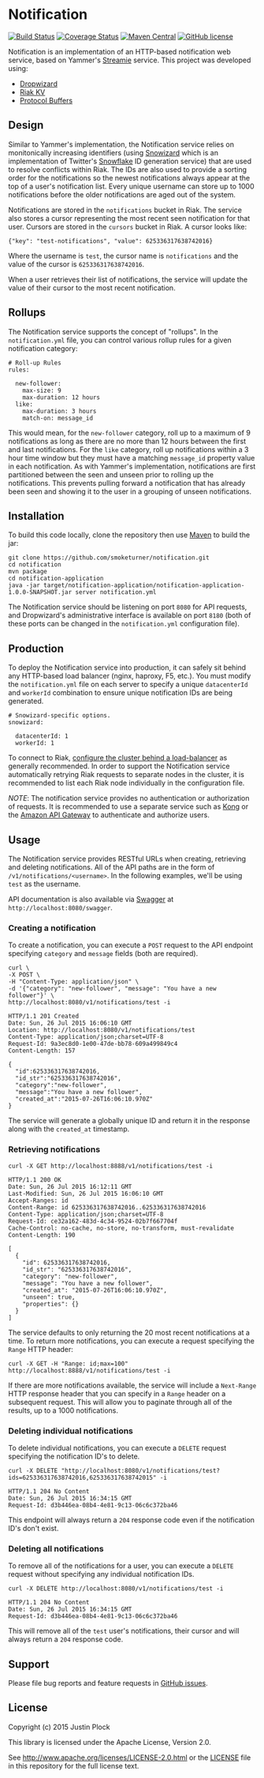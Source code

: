 Notification
============
[![Build Status](https://travis-ci.org/smoketurner/notification.svg?branch=master)](https://travis-ci.org/smoketurner/notification)
[![Coverage Status](https://coveralls.io/repos/smoketurner/notification/badge.svg)](https://coveralls.io/r/smoketurner/notification)
[![Maven Central](https://img.shields.io/maven-central/v/com.smoketurner.notification/notification-parent.svg?style=flat-square)](https://maven-badges.herokuapp.com/maven-central/com.smoketurner.notification/notification-parent/)
[![GitHub license](https://img.shields.io/github/license/smoketurner/notification.svg?style=flat-square)](https://github.com/smoketurner/notification/tree/master)

Notification is an implementation of an HTTP-based notification web service, based on Yammer's [Streamie](http://basho.com/posts/business/riak-and-scala-at-yammer/) service. This project was developed using:

- [Dropwizard](http://dropwizard.io)
- [Riak KV](http://basho.com/products/riak-kv/)
- [Protocol Buffers](https://developers.google.com/protocol-buffers/)

Design
------
Similar to Yammer's implementation, the Notification service relies on monitonically increasing identifiers (using [Snowizard](https://github.com/GeneralElectric/snowizard) which is an implementation of Twitter's [Snowflake](https://github.com/twitter/snowflake/releases/tag/snowflake-2010) ID generation service) that are used to resolve conflicts within Riak. The IDs are also used to provide a sorting order for the notifications so the newest notifications always appear at the top of a user's notification list. Every unique username can store up to 1000 notifications before the older notifications are aged out of the system.

Notifications are stored in the `notifications` bucket in Riak. The service also stores a cursor representing the most recent seen notification for that user. Cursors are stored in the `cursors` bucket in Riak. A cursor looks like:

```
{"key": "test-notifications", "value": 625336317638742016}
```

Where the username is `test`, the cursor name is `notifications` and the value of the cursor is `625336317638742016`.

When a user retrieves their list of notifications, the service will update the value of their cursor to the most recent notification.

Rollups
-------
The Notification service supports the concept of "rollups". In the `notification.yml` file, you can control various rollup rules for a given notification category:

```
# Roll-up Rules
rules:

  new-follower:
    max-size: 9
    max-duration: 12 hours
  like:
    max-duration: 3 hours
    match-on: message_id
```

This would mean, for the `new-follower` category, roll up to a maximum of 9 notifications as long as there are no more than 12 hours between the first and last notifications. For the `like` category, roll up notifications within a 3 hour time window but they must have a matching `message_id` property value in each notification. As with Yammer's implementation, notifications are first partitioned between the seen and unseen prior to rolling up the notifications. This prevents pulling forward a notification that has already been seen and showing it to the user in a grouping of unseen notifications.

Installation
------------
To build this code locally, clone the repository then use [Maven](https://maven.apache.org/guides/getting-started/maven-in-five-minutes.html) to build the jar:
```
git clone https://github.com/smoketurner/notification.git
cd notification
mvn package
cd notification-application
java -jar target/notification-application/notification-application-1.0.0-SNAPSHOT.jar server notification.yml
```

The Notification service should be listening on port `8080` for API requests, and Dropwizard's administrative interface is available on port `8180` (both of these ports can be changed in the `notification.yml` configuration file).

Production
----------
To deploy the Notification service into production, it can safely sit behind any HTTP-based load balancer (nginx, haproxy, F5, etc.). You must modify the `notification.yml` file on each server to specify a unique `datacenterId` and `workerId` combination to ensure unique notification IDs are being generated.

```
# Snowizard-specific options.
snowizard:

  datacenterId: 1
  workerId: 1
```

To connect to Riak, [configure the cluster behind a load-balancer](http://docs.basho.com/riak/latest/ops/advanced/configs/load-balancing-proxy/) as generally recommended. In order to support the Notification service automatically retrying Riak requests to separate nodes in the cluster, it is recommended to list each Riak node individually in the configuration file.

*NOTE*: The notification service provides no authentication or authorization of requests. It is recommended to use a separate service such as [Kong](http://www.getkong.org) or the [Amazon API Gateway](https://aws.amazon.com/api-gateway/) to authenticate and authorize users.

Usage
-----
The Notification service provides RESTful URLs when creating, retrieving and deleting notifications. All of the API paths are in the form of `/v1/notifications/<username>`. In the following examples, we'll be using `test` as the username.

API documentation is also available via [Swagger](http://swagger.io) at `http://localhost:8080/swagger`.

### Creating a notification

To create a notification, you can execute a `POST` request to the API endpoint specifying `category` and `message` fields (both are required).

```
curl \
-X POST \
-H "Content-Type: application/json" \
-d '{"category": "new-follower", "message": "You have a new follower"}' \
http://localhost:8080/v1/notifications/test -i

HTTP/1.1 201 Created
Date: Sun, 26 Jul 2015 16:06:10 GMT
Location: http://localhost:8080/v1/notifications/test
Content-Type: application/json;charset=UTF-8
Request-Id: 9a3ec8d0-1e00-47de-bb78-609a499849c4
Content-Length: 157

{
  "id":625336317638742016,
  "id_str":"625336317638742016",
  "category":"new-follower",
  "message":"You have a new follower",
  "created_at":"2015-07-26T16:06:10.970Z"
}
```

The service will generate a globally unique ID and return it in the response along with the `created_at` timestamp.

### Retrieving notifications

```
curl -X GET http://localhost:8888/v1/notifications/test -i

HTTP/1.1 200 OK
Date: Sun, 26 Jul 2015 16:12:11 GMT
Last-Modified: Sun, 26 Jul 2015 16:06:10 GMT
Accept-Ranges: id
Content-Range: id 625336317638742016..625336317638742016
Content-Type: application/json;charset=UTF-8
Request-Id: ce32a162-483d-4c34-9524-02b7f667704f
Cache-Control: no-cache, no-store, no-transform, must-revalidate
Content-Length: 190

[
  {
    "id": 625336317638742016,
    "id_str": "625336317638742016",
    "category": "new-follower",
    "message": "You have a new follower",
    "created_at": "2015-07-26T16:06:10.970Z",
    "unseen": true,
    "properties": {}
  }
]
```

The service defaults to only returning the 20 most recent notifications at a time. To return more notifications, you can execute a request specifying the `Range` HTTP header:

```
curl -X GET -H "Range: id;max=100" http://localhost:8888/v1/notifications/test -i
```

If there are more notifications available, the service will include a `Next-Range` HTTP response header that you can specify in a `Range` header on a subsequent request. This will allow you to paginate through all of the results, up to a 1000 notifications.

### Deleting individual notifications

To delete individual notifications, you can execute a `DELETE` request specifying the notification ID's to delete.

```
curl -X DELETE "http://localhost:8080/v1/notifications/test?ids=625336317638742016,625336317638742015" -i

HTTP/1.1 204 No Content
Date: Sun, 26 Jul 2015 16:34:15 GMT
Request-Id: d3b446ea-08b4-4e81-9c13-06c6c372ba46
```

This endpoint will always return a `204` response code even if the notification ID's don't exist.

### Deleting all notifications

To remove all of the notifications for a user, you can execute a `DELETE` request without specifying any individual notification IDs.

```
curl -X DELETE http://localhost:8080/v1/notifications/test -i

HTTP/1.1 204 No Content
Date: Sun, 26 Jul 2015 16:34:15 GMT
Request-Id: d3b446ea-08b4-4e81-9c13-06c6c372ba46
```

This will remove all of the `test` user's notifications, their cursor and will always return a `204` response code.

Support
-------

Please file bug reports and feature requests in [GitHub issues](https://github.com/smoketurner/notification/issues).


License
-------

Copyright (c) 2015 Justin Plock

This library is licensed under the Apache License, Version 2.0.

See http://www.apache.org/licenses/LICENSE-2.0.html or the [LICENSE](LICENSE) file in this repository for the full license text.
